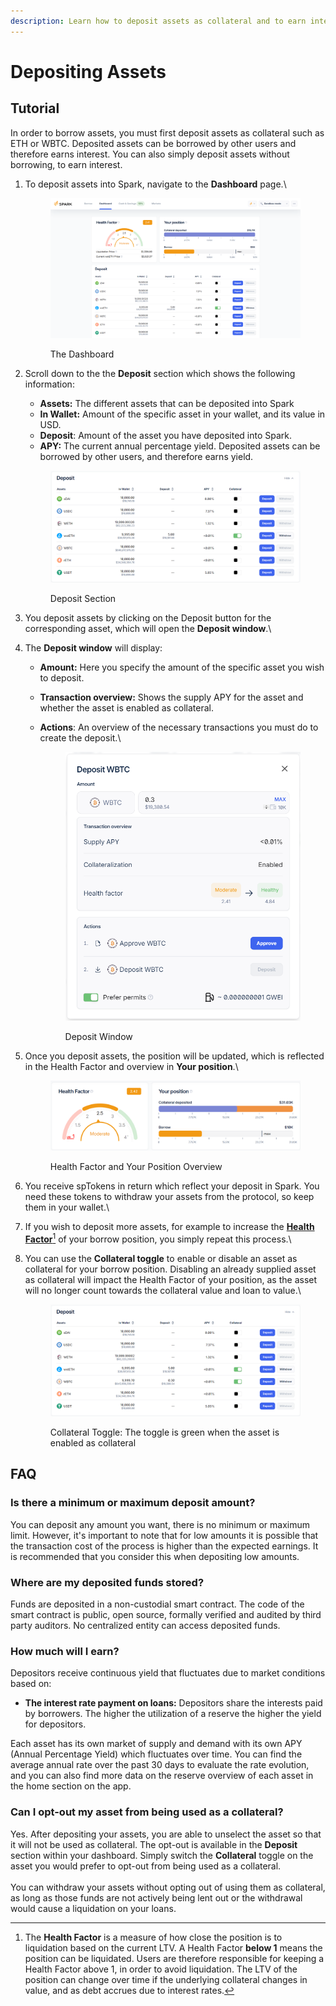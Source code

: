 ```yaml
---
description: Learn how to deposit assets as collateral and to earn interest.
---
```


# Depositing Assets

## Tutorial

In order to borrow assets, you must first deposit assets as collateral such as ETH or WBTC. Deposited assets can be borrowed by other users and therefore earns interest. You can also simply deposit assets without borrowing, to earn interest.

1.  To deposit assets into Spark, navigate to the **Dashboard** page.\


    <figure><img src="../../.gitbook/assets/dashboard-overview (2).png" alt=""><figcaption><p>The Dashboard</p></figcaption></figure>


2.  Scroll down to the the **Deposit** section which shows the following information:

    * **Assets:** The different assets that can be deposited into Spark
    * **In Wallet:** Amount of the specific asset in your wallet, and its value in USD.
    * **Deposit**: Amount of the asset you have deposited into Spark.
    * **APY:** The current annual percentage yield. Deposited assets can be borrowed by other users, and therefore earns yield.

    <figure><img src="../../.gitbook/assets/deposit-section (1).png" alt=""><figcaption><p>Deposit Section</p></figcaption></figure>


3. You deposit assets by clicking on the Deposit button for the corresponding asset, which will open the **Deposit window**.\

4. The **Deposit window** will display:
   * **Amount:** Here you specify the amount of the specific asset you wish to deposit.
   * **Transaction overview:** Shows the supply APY for the asset and whether the asset is enabled as collateral.
   *   **Actions**: An overview of the necessary transactions you must do to create the deposit.\


       <figure><img src="../../.gitbook/assets/deposit-wbtc-col.png" alt=""><figcaption><p>Deposit Window</p></figcaption></figure>


5.  Once you deposit assets, the position will be updated, which is reflected in the Health Factor and overview in **Your position**.\


    <figure><img src="../../.gitbook/assets/your-position-health-factor-2-col.png" alt=""><figcaption><p>Health Factor and Your Position Overview</p></figcaption></figure>


6. You receive spTokens in return which reflect your deposit in Spark. You need these tokens to withdraw your assets from the protocol, so keep them in your wallet.\

7. If you wish to deposit more assets, for example to increase the [**Health Factor**](#user-content-fn-1)[^1] of your borrow position, you simply repeat this process.\

8.  You can use the **Collateral toggle** to enable or disable an asset as collateral for your borrow position. Disabling an already supplied asset as collateral will impact the Health Factor of your position, as the asset will no longer count towards the collateral value and loan to value.\


    <figure><img src="../../.gitbook/assets/col-toggle-wbtc.png" alt=""><figcaption><p>Collateral Toggle: The toggle is green when the asset is enabled as collateral</p></figcaption></figure>



## FAQ

### Is there a minimum or maximum deposit amount?

You can deposit any amount you want, there is no minimum or maximum limit. However, it's important to note that for low amounts it is possible that the transaction cost of the process is higher than the expected earnings. It is recommended that you consider this when depositing low amounts.

### Where are my deposited funds stored?

Funds are deposited in a non-custodial smart contract. The code of the smart contract is public, open source, formally verified and audited by third party auditors. No centralized entity can access deposited funds.

### How much will I earn?

Depositors receive continuous yield that fluctuates due to market conditions based on:

* **The interest rate payment on loans:** Depositors share the interests paid by borrowers. The higher the utilization of a reserve the higher the yield for depositors.

Each asset has its own market of supply and demand with its own APY (Annual Percentage Yield) which fluctuates over time. You can find the average annual rate over the past 30 days to evaluate the rate evolution, and you can also find more data on the reserve overview of each asset in the home section on the app.

### Can I opt-out my asset from being used as a collateral?

Yes. After depositing your assets, you are able to unselect the asset so that it will not be used as collateral. The opt-out is available in the **Deposit** section within your dashboard. Simply switch the **Collateral** toggle on the asset you would prefer to opt-out from being used as a collateral.\
\
You can withdraw your assets without opting out of using them as collateral, as long as those funds are not actively being lent out or the withdrawal would cause a liquidation on your loans.

[^1]: The **Health Factor** is a measure of how close the position is to liquidation based on the current LTV. A Health Factor **below 1** means the position can be liquidated. Users are therefore responsible for keeping a Health Factor above 1, in order to avoid liquidation. The LTV of the position can change over time if the underlying collateral changes in value, and as debt accrues due to interest rates.
